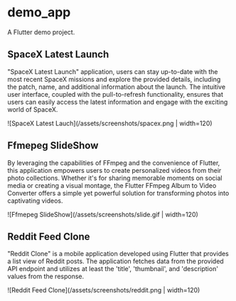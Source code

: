 # demo_app

A Flutter demo project.

## SpaceX Latest Launch

"SpaceX Latest Launch" application, users can stay up-to-date with the most recent SpaceX missions and explore the provided details, including the patch, name, and additional information about the launch. The intuitive user interface, coupled with the pull-to-refresh functionality, ensures that users can easily access the latest information and engage with the exciting world of SpaceX.

![SpaceX Latest Lauch](/assets/screenshots/spacex.png | width=120)

## Ffmepeg SlideShow

By leveraging the capabilities of FFmpeg and the convenience of Flutter, this application empowers users to create personalized videos from their photo collections. Whether it's for sharing memorable moments on social media or creating a visual montage, the Flutter FFmpeg Album to Video Converter offers a simple yet powerful solution for transforming photos into captivating videos.

![Ffmepeg SlideShow](/assets/screenshots/slide.gif | width=120)

## Reddit Feed Clone

"Reddit Clone" is a mobile application developed using Flutter that provides a list view of Reddit posts. The application fetches data from the provided API endpoint and utilizes at least the 'title', 'thumbnail', and 'description' values from the response.

![Reddit Feed Clone](/assets/screenshots/reddit.png | width=120)
